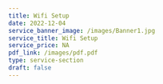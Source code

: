 ```yaml
---
title: Wifi Setup
date: 2022-12-04
service_banner_image: /images/Banner1.jpg
service_title: Wifi Setup
service_price: NA
pdf_link: /images/pdf.pdf
type: service-section
draft: false
---
```

